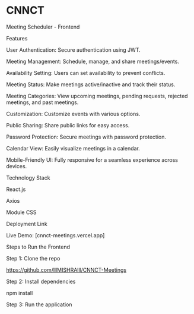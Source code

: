 # CNNCT

Meeting Scheduler - Frontend

Features

User Authentication: Secure authentication using JWT.

Meeting Management: Schedule, manage, and share meetings/events.

Availability Setting: Users can set availability to prevent conflicts.

Meeting Status: Make meetings active/inactive and track their status.

Meeting Categories: View upcoming meetings, pending requests, rejected meetings, and past meetings.

Customization: Customize events with various options.

Public Sharing: Share public links for easy access.

Password Protection: Secure meetings with password protection.

Calendar View: Easily visualize meetings in a calendar.

Mobile-Friendly UI: Fully responsive for a seamless experience across devices.

Technology Stack

React.js

Axios

Module CSS

Deployment Link

Live Demo: [cnnct-meetings.vercel.app]

Steps to Run the Frontend

Step 1: Clone the repo

https://github.com/lllMISHRAlll/CNNCT-Meetings

Step 2: Install dependencies

npm install

Step 3: Run the application
